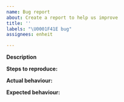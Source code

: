 ```yaml
---
name: Bug report
about: Create a report to help us improve
title: ''
labels: "\U0001F41E bug"
assignees: enheit

---
```


**Description**

**Steps to reproduce:**

**Actual behaviour:**

**Expected behaviour:**
